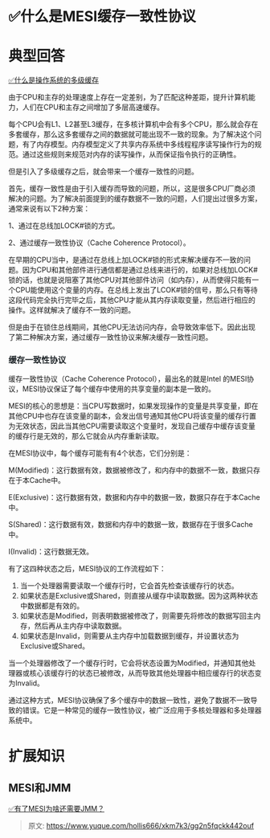# ✅什么是MESI缓存一致性协议

# 典型回答


[✅什么是操作系统的多级缓存](https://www.yuque.com/hollis666/xkm7k3/nm0sde8ek7ccfg1w)



由于CPU和主存的处理速度上存在一定差别，为了匹配这种差距，提升计算机能力，人们在CPU和主存之间增加了多层高速缓存。



每个CPU会有L1、L2甚至L3缓存，在多核计算机中会有多个CPU，那么就会存在多套缓存，那么这多套缓存之间的数据就可能出现不一致的现象。为了解决这个问题，有了内存模型。内存模型定义了共享内存系统中多线程程序读写操作行为的规范。通过这些规则来规范对内存的读写操作，从而保证指令执行的正确性。



但是引入了多级缓存之后，就会带来一个缓存一致性的问题。



首先，缓存一致性是由于引入缓存而导致的问题，所以，这是很多CPU厂商必须解决的问题。为了解决前面提到的缓存数据不一致的问题，人们提出过很多方案，通常来说有以下2种方案：

1、通过在总线加LOCK#锁的方式。

2、通过缓存一致性协议（Cache Coherence Protocol）。



在早期的CPU当中，是通过在总线上加LOCK#锁的形式来解决缓存不一致的问题。因为CPU和其他部件进行通信都是通过总线来进行的，如果对总线加LOCK#锁的话，也就是说阻塞了其他CPU对其他部件访问（如内存），从而使得只能有一个CPU能使用这个变量的内存。在总线上发出了LCOK#锁的信号，那么只有等待这段代码完全执行完毕之后，其他CPU才能从其内存读取变量，然后进行相应的操作。这样就解决了缓存不一致的问题。



但是由于在锁住总线期间，其他CPU无法访问内存，会导致效率低下。因此出现了第二种解决方案，通过缓存一致性协议来解决缓存一致性问题。

### <font style="color:rgb(29, 35, 39);">缓存一致性协议</font>
缓存一致性协议（Cache Coherence Protocol），最出名的就是Intel 的MESI协议，MESI协议保证了每个缓存中使用的共享变量的副本是一致的。



MESI的核心的思想是：当CPU写数据时，如果发现操作的变量是共享变量，即在其他CPU中也存在该变量的副本，会发出信号通知其他CPU将该变量的缓存行置为无效状态，因此当其他CPU需要读取这个变量时，发现自己缓存中缓存该变量的缓存行是无效的，那么它就会从内存重新读取。



在MESI协议中，每个缓存可能有有4个状态，它们分别是：



M(Modified)：这行数据有效，数据被修改了，和内存中的数据不一致，数据只存在于本Cache中。

E(Exclusive)：这行数据有效，数据和内存中的数据一致，数据只存在于本Cache中。

S(Shared)：这行数据有效，数据和内存中的数据一致，数据存在于很多Cache中。

I(Invalid)：这行数据无效。



有了这四种状态之后，MESI协议的工作流程如下：

1. 当一个处理器需要读取一个缓存行时，它会首先检查该缓存行的状态。
2. 如果状态是Exclusive或Shared，则直接从缓存中读取数据。因为这两种状态中数据都是有效的。
3. 如果状态是Modified，则表明数据被修改了，则需要先将修改的数据写回主内存，然后再从主内存中读取数据。
4. 如果状态是Invalid，则需要从主内存中加载数据到缓存，并设置状态为Exclusive或Shared。



当一个处理器修改了一个缓存行时，它会将状态设置为Modified，并通知其他处理器或核心该缓存行的状态已被修改，从而导致其他处理器中相应缓存行的状态变为Invalid。



通过这种方式，MESI协议确保了多个缓存中的数据一致性，避免了数据不一致导致的错误。它是一种常见的缓存一致性协议，被广泛应用于多核处理器和多处理器系统中。





# 扩展知识


## MESI和JMM


[✅有了MESI为啥还需要JMM？](https://www.yuque.com/hollis666/xkm7k3/yx29gk7wsw26ec4r)



> 原文: <https://www.yuque.com/hollis666/xkm7k3/gg2n5fqckk442ouf>